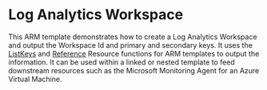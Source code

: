 # Log Analytics Workspace
This ARM template demonstrates how to create a Log Analytics Workspace and output the Workspace Id and primary and secondary keys.  It uses the [ListKeys](https://docs.microsoft.com/en-us/azure/azure-resource-manager/templates/template-functions-resource#listkeys) and [Reference](https://docs.microsoft.com/en-us/azure/azure-resource-manager/templates/template-functions-resource#reference) Resource functions for ARM templates to output the information.  It can be used within a linked or nested template to feed downstream resources such as the Microsoft Monitoring Agent for an Azure Virtual Machine.
